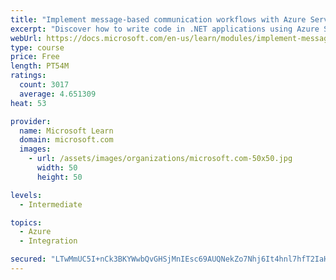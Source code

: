 ```yaml
---
title: "Implement message-based communication workflows with Azure Service Bus"
excerpt: "Discover how to write code in .NET applications using Azure Service Bus for communications that can handle high demand, low bandwidth, and hardware failures."
webUrl: https://docs.microsoft.com/en-us/learn/modules/implement-message-workflows-with-service-bus/
type: course
price: Free
length: PT54M
ratings:
  count: 3017
  average: 4.651309
heat: 53

provider:
  name: Microsoft Learn
  domain: microsoft.com
  images:
    - url: /assets/images/organizations/microsoft.com-50x50.jpg
      width: 50
      height: 50

levels:
  - Intermediate

topics:
  - Azure
  - Integration

secured: "LTwMmUC5I+nCk3BKYWwbQvGHSjMnIEsc69AUQNekZo7Nhj6It4hnl7hfT2IaHu1Z5rkjT98neZwryMWG37QpH+YVtYMwn8Qv8KD1Hx+xoDP8DwsB4RLef/TsOz4vO9NQuZHRKdGxvH3WBZlQAPN7df6TDHuuZqH2xvERJm9/Yr9FmHzoq+sG0H5cWHB2Pr3U66Q05VyZn8qI/l7e8U7wh49fzZHdKRFqiXvJeWB8ZsCfzq79lCzmk8VHHuckw878v4LHPLndQk8H/meMMvJU/a0DugpEuvgigdP6m/g3iLZTbpFyXpsIa7HBaAgoUNTQcI6JQtaR9LRieyC19y+O15W+8QdS/I1tQxeI9dK/bLp1K0l38lCJlIz48fLk7JZE/YEXIZt9xs+GGZQWNkLxus4U4/iDMTWaERyyt4FycFg=;0FZgEvDPJA7UJsktNspWAw=="
---
```


